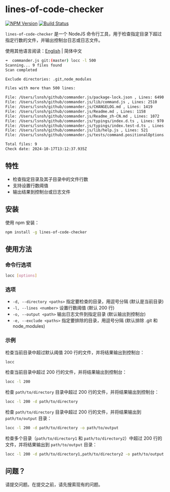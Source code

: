 # lines-of-code-checker

[![NPM Version](https://img.shields.io/npm/v/lines-of-code-checker)](https://www.npmjs.com/package/lines-of-code-checker)
[![Build Status](https://img.shields.io/github/actions/workflow/status/lsnsh/lines-of-code-checker/tests.yml?branch=main&label=tests&logo=github)](https://github.com/lsnsh/lines-of-code-checker/actions?query=workflow%3ATests+branch%3Amain)

`lines-of-code-checker` 是一个 NodeJS 命令行工具，用于检查指定目录下超过指定行数的文件，并输出控制台日志或日志文件。

使用其他语言阅读：[English](./README.md) | 简体中文

```bash
➜  commander.js git:(master) locc -l 500
Scanning... 9 files found
Scan completed

Exclude directories: .git,node_modules

Files with more than 500 lines:

File: /Users/lsnsh/github/commander.js/package-lock.json , Lines: 6490
File: /Users/lsnsh/github/commander.js/lib/command.js , Lines: 2510
File: /Users/lsnsh/github/commander.js/CHANGELOG.md , Lines: 1419
File: /Users/lsnsh/github/commander.js/Readme.md , Lines: 1158
File: /Users/lsnsh/github/commander.js/Readme_zh-CN.md , Lines: 1072
File: /Users/lsnsh/github/commander.js/typings/index.d.ts , Lines: 970
File: /Users/lsnsh/github/commander.js/typings/index.test-d.ts , Lines: 703
File: /Users/lsnsh/github/commander.js/lib/help.js , Lines: 521
File: /Users/lsnsh/github/commander.js/tests/command.positionalOptions.test.js , Lines: 521

Total files: 9
Check date: 2024-10-17T13:12:37.935Z
```

## 特性

- 检查指定目录及其子目录中的文件行数
- 支持设置行数阈值
- 输出结果到控制台或日志文件

## 安装

使用 npm 安装：

```bash
npm install -g lines-of-code-checker
```

## 使用方法

### 命令行选项

```bash
locc [options]
```

### 选项

- `-d, --directory <paths>` 指定要检查的目录，用逗号分隔 (默认是当前目录)
- `-l, --lines <number>` 设置行数阈值 (默认 200 行)
- `-o, --output <path>` 输出日志文件到指定目录 (默认输出到控制台)
- `-e, --exclude <paths>` 指定要排除的目录，用逗号分隔 (默认排除 .git 和 node_modules)

### 示例

检查当前目录中超过默认阈值 200 行的文件，并将结果输出到控制台：

```bash
locc
```

检查当前目录中超过 200 行的文件，并将结果输出到控制台：

```bash
locc -l 200
```

检查 `path/to/directory` 目录中超过 200 行的文件，并将结果输出到控制台：

```bash
locc -l 200 -d path/to/directory
```

检查 `path/to/directory` 目录中超过 200 行的文件，并将结果输出到 `path/to/output` 目录：

```bash
locc -l 200 -d path/to/directory -o path/to/output
```

检查多个目录（`path/to/directory1` 和 `path/to/directory2`）中超过 200 行的文件，并将结果输出到 `path/to/output` 目录：

```bash
locc -l 200 -d path/to/directory1,path/to/directory2 -o path/to/output
```

## 问题？

请提交问题。在提交之前，请先搜索现有的问题。
